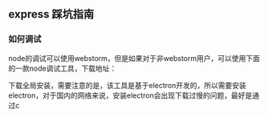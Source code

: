 ## express 踩坑指南

### 如何调试

node的调试可以使用webstorm，但是如果对于非webstorm用户，可以使用下面的一款node调试工具，下载地址：[](https://github.com/Jam3/devtool)

下载全局安装，需要注意的是，该工具是基于electron开发的，所以需要安装electron，对于国内的网络来说，安装electron会出现下载过慢的问题，最好是通过c